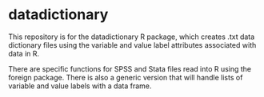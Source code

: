 # datadictionary
This repository is for the datadictionary R package, which creates .txt data dictionary files using the variable and value label attributes associated with data in R.

There are specific functions for SPSS and Stata files read into R using the foreign package. There is also a generic version that will handle lists of variable and value labels with a data frame.

